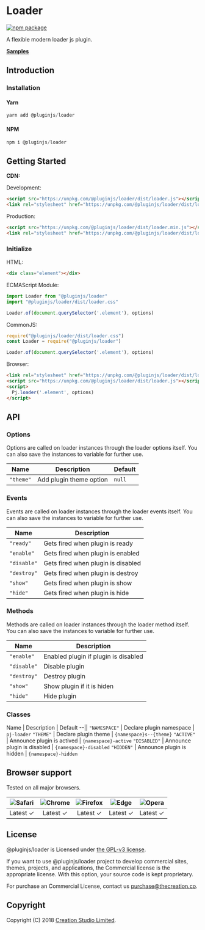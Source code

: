 # Loader

[![npm package](https://img.shields.io/npm/v/@pluginjs/loader.svg)](https://www.npmjs.com/package/@pluginjs/loader)

A flexible modern loader js plugin.

**[Samples](https://codesandbox.io/s/github/pluginjs/plugin.js/tree/master/modules/loader/samples)**

## Introduction

### Installation

#### Yarn

```javascript
yarn add @pluginjs/loader
```

#### NPM

```javascript
npm i @pluginjs/loader
```

## Getting Started

**CDN:**

Development:

```html
<script src="https://unpkg.com/@pluginjs/loader/dist/loader.js"></script>
<link rel="stylesheet" href="https://unpkg.com/@pluginjs/loader/dist/loader.css">
```

Production:

```html
<script src="https://unpkg.com/@pluginjs/loader/dist/loader.min.js"></script>
<link rel="stylesheet" href="https://unpkg.com/@pluginjs/loader/dist/loader.min.css">
```

### Initialize

HTML:

```html
<div class="element"></div>
```

ECMAScript Module:

```javascript
import Loader from "@pluginjs/loader"
import "@pluginjs/loader/dist/loader.css"

Loader.of(document.querySelector('.element'), options)
```

CommonJS:

```javascript
require("@pluginjs/loader/dist/loader.css")
const Loader = require("@pluginjs/loader")

Loader.of(document.querySelector('.element'), options)
```

Browser:

```html
<link rel="stylesheet" href="https://unpkg.com/@pluginjs/loader/dist/loader.css">
<script src="https://unpkg.com/@pluginjs/loader/dist/loader.js"></script>
<script>
  Pj.loader('.element', options)
</script>
```

## API

### Options

Options are called on loader instances through the loader options itself.
You can also save the instances to variable for further use.

Name | Description | Default
--|--|--
`"theme"` | Add plugin theme option | `null`

### Events

Events are called on loader instances through the loader events itself.
You can also save the instances to variable for further use.

Name | Description
--|--
`"ready"` | Gets fired when plugin is ready
`"enable"` | Gets fired when plugin is enabled
`"disable"` | Gets fired when plugin is disabled
`"destroy"` | Gets fired when plugin is destroy
`"show"` | Gets fired when plugin is show
`"hide"` | Gets fired when plugin is hide

### Methods

Methods are called on loader instances through the loader method itself.
You can also save the instances to variable for further use.

Name | Description
--|--
`"enable"` | Enabled plugin if plugin is disabled
`"disable"` | Disable plugin
`"destroy"` | Destroy plugin
`"show"` | Show plugin if it is hiden
`"hide"` | Hide plugin

### Classes

Name | Description | Default
--||
`"NAMESPACE"` | Declare plugin namespace | `pj-loader`
`"THEME"` | Declare plugin theme | `{namespace}s--{theme}`
`"ACTIVE"` | Announce plugin is actived | `{namespace}-active`
`"DISABLED"` | Announce plugin is disabled | `{namespace}-disabled`
`"HIDDEN"` | Announce plugin is hidden | `{namespace}-hidden`

## Browser support

Tested on all major browsers.

| <img src="https://raw.githubusercontent.com/alrra/browser-logos/master/src/safari/safari_32x32.png" alt="Safari"> | <img src="https://raw.githubusercontent.com/alrra/browser-logos/master/src/chrome/chrome_32x32.png" alt="Chrome"> | <img src="https://raw.githubusercontent.com/alrra/browser-logos/master/src/firefox/firefox_32x32.png" alt="Firefox"> | <img src="https://raw.githubusercontent.com/alrra/browser-logos/master/src/edge/edge_32x32.png" alt="Edge"> | <img src="https://raw.githubusercontent.com/alrra/browser-logos/master/src/opera/opera_32x32.png" alt="Opera"> |
|:--:|:--:|:--:|:--:|:--:|
| Latest ✓ | Latest ✓ | Latest ✓ | Latest ✓ | Latest ✓ |

## License

@pluginjs/loader is Licensed under [the GPL-v3 license](LICENSE).

If you want to use @pluginjs/loader project to develop commercial sites, themes, projects, and applications, the Commercial license is the appropriate license. With this option, your source code is kept proprietary.

For purchase an Commercial License, contact us purchase@thecreation.co.

## Copyright

Copyright (C) 2018 [Creation Studio Limited](creationstudio.com).